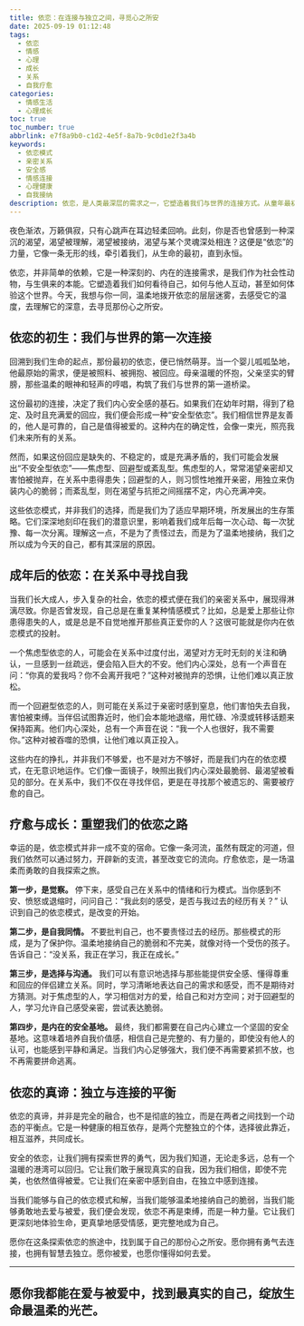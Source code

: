 ```yaml
---
title: 依恋：在连接与独立之间，寻觅心之所安
date: 2025-09-19 01:12:48
tags:
  - 依恋
  - 情感
  - 心理
  - 成长
  - 关系
  - 自我疗愈
categories:
  - 情感生活
  - 心理成长
toc: true
toc_number: true
abbrlink: e7f8a9b0-c1d2-4e5f-8a7b-9c0d1e2f3a4b
keywords:
  - 依恋模式
  - 亲密关系
  - 安全感
  - 情感连接
  - 心理健康
  - 自我接纳
description: 依恋，是人类最深层的需求之一，它塑造着我们与世界的连接方式。从童年最初的拥抱，到成年后每一次心跳的共鸣，依恋的痕迹无处不在。这篇文章将带你深入探索依恋的奥秘，理解它如何影响我们的情感生活，并温柔地指引你，如何在连接与独立之间，找到属于自己的心之所安，疗愈过往，拥抱更丰盛的现在。
---
```


夜色渐浓，万籁俱寂，只有心跳声在耳边轻柔回响。此刻，你是否也曾感到一种深沉的渴望，渴望被理解，渴望被接纳，渴望与某个灵魂深处相连？这便是“依恋”的力量，它像一条无形的线，牵引着我们，从生命的最初，直到永恒。

依恋，并非简单的依赖，它是一种深刻的、内在的连接需求，是我们作为社会性动物，与生俱来的本能。它塑造着我们如何看待自己，如何与他人互动，甚至如何体验这个世界。今天，我想与你一同，温柔地拨开依恋的层层迷雾，去感受它的温度，去理解它的深意，去寻觅那份心之所安。

## 依恋的初生：我们与世界的第一次连接

回溯到我们生命的起点，那份最初的依恋，便已悄然萌芽。当一个婴儿呱呱坠地，他最原始的需求，便是被照料、被拥抱、被回应。母亲温暖的怀抱，父亲坚实的臂膀，那些温柔的眼神和轻声的哼唱，构筑了我们与世界的第一道桥梁。

这份最初的连接，决定了我们内心安全感的基石。如果我们在幼年时期，得到了稳定、及时且充满爱的回应，我们便会形成一种“安全型依恋”。我们相信世界是友善的，他人是可靠的，自己是值得被爱的。这种内在的确定性，会像一束光，照亮我们未来所有的关系。

然而，如果这份回应是缺失的、不稳定的，或是充满矛盾的，我们可能会发展出“不安全型依恋”——焦虑型、回避型或紊乱型。焦虑型的人，常常渴望亲密却又害怕被抛弃，在关系中患得患失；回避型的人，则习惯性地推开亲密，用独立来伪装内心的脆弱；而紊乱型，则在渴望与抗拒之间摇摆不定，内心充满冲突。

这些依恋模式，并非我们的选择，而是我们为了适应早期环境，所发展出的生存策略。它们深深地刻印在我们的潜意识里，影响着我们成年后每一次心动、每一次犹豫、每一次分离。理解这一点，不是为了责怪过去，而是为了温柔地接纳，我们之所以成为今天的自己，都有其深层的原因。

## 成年后的依恋：在关系中寻找自我

当我们长大成人，步入复杂的社会，依恋的模式便在我们的亲密关系中，展现得淋漓尽致。你是否曾发现，自己总是在重复某种情感模式？比如，总是爱上那些让你患得患失的人，或是总是不自觉地推开那些真正爱你的人？这很可能就是你内在依恋模式的投射。

一个焦虑型依恋的人，可能会在关系中过度付出，渴望对方无时无刻的关注和确认，一旦感到一丝疏远，便会陷入巨大的不安。他们内心深处，总有一个声音在问：“你真的爱我吗？你不会离开我吧？”这种对被抛弃的恐惧，让他们难以真正放松。

而一个回避型依恋的人，则可能在关系过于亲密时感到窒息，他们害怕失去自我，害怕被束缚。当伴侣试图靠近时，他们会本能地退缩，用忙碌、冷漠或转移话题来保持距离。他们内心深处，总有一个声音在说：“我一个人也很好，我不需要你。”这种对被吞噬的恐惧，让他们难以真正投入。

这些内在的挣扎，并非我们不够爱，也不是对方不够好，而是我们内在的依恋模式，在无意识地运作。它们像一面镜子，映照出我们内心深处最脆弱、最渴望被看见的部分。在关系中，我们不仅在寻找伴侣，更是在寻找那个被遗忘的、需要被疗愈的自己。

## 疗愈与成长：重塑我们的依恋之路

幸运的是，依恋模式并非一成不变的宿命。它像一条河流，虽然有既定的河道，但我们依然可以通过努力，开辟新的支流，甚至改变它的流向。疗愈依恋，是一场温柔而勇敢的自我探索之旅。

**第一步，是觉察。** 停下来，感受自己在关系中的情绪和行为模式。当你感到不安、愤怒或退缩时，问问自己：“我此刻的感受，是否与我过去的经历有关？” 认识到自己的依恋模式，是改变的开始。

**第二步，是自我同情。** 不要批判自己，也不要责怪过去的经历。那些模式的形成，是为了保护你。温柔地接纳自己的脆弱和不完美，就像对待一个受伤的孩子。告诉自己：“没关系，我正在学习，我正在成长。”

**第三步，是选择与沟通。** 我们可以有意识地选择与那些能提供安全感、懂得尊重和回应的伴侣建立关系。同时，学习清晰地表达自己的需求和感受，而不是期待对方猜测。对于焦虑型的人，学习相信对方的爱，给自己和对方空间；对于回避型的人，学习允许自己感受亲密，尝试表达脆弱。

**第四步，是内在的安全基地。** 最终，我们都需要在自己内心建立一个坚固的安全基地。这意味着培养自我价值感，相信自己是完整的、有力量的，即使没有他人的认可，也能感到平静和满足。当我们内心足够强大，我们便不再需要紧抓不放，也不再需要拼命逃离。

## 依恋的真谛：独立与连接的平衡

依恋的真谛，并非是完全的融合，也不是彻底的独立，而是在两者之间找到一个动态的平衡点。它是一种健康的相互依存，是两个完整独立的个体，选择彼此靠近，相互滋养，共同成长。

安全的依恋，让我们拥有探索世界的勇气，因为我们知道，无论走多远，总有一个温暖的港湾可以回归。它让我们敢于展现真实的自我，因为我们相信，即使不完美，也依然值得被爱。它让我们在亲密中感到自由，在独立中感到连接。

当我们能够与自己的依恋模式和解，当我们能够温柔地接纳自己的脆弱，当我们能够勇敢地去爱与被爱，我们便会发现，依恋不再是束缚，而是一种力量。它让我们更深刻地体验生命，更真挚地感受情感，更完整地成为自己。

愿你在这条探索依恋的旅途中，找到属于自己的那份心之所安。愿你拥有勇气去连接，也拥有智慧去独立。愿你被爱，也愿你懂得如何去爱。

---
愿你我都能在爱与被爱中，找到最真实的自己，绽放生命最温柔的光芒。
---